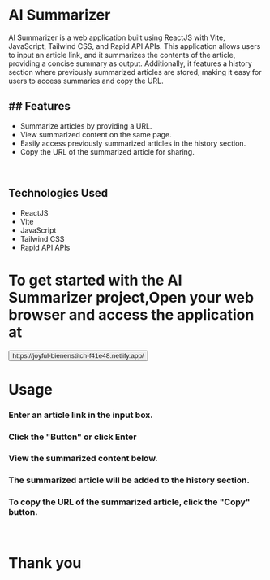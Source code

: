
<h1>AI Summarizer</h1>
<div>
  AI Summarizer is a web application built using ReactJS with Vite, JavaScript, Tailwind CSS, and Rapid API APIs. This application allows users to input an article link, and it summarizes the contents of the article, providing a concise summary as output. Additionally, it features a history section where previously summarized articles are stored, making it easy for users to access summaries and copy the URL.
</div>

<h2>## Features</h2>
<ul>
  <li>Summarize articles by providing a URL.</li>
  <li>View summarized content on the same page.</li>
  <li>Easily access previously summarized articles in the history section.</li>
  <li>Copy the URL of the summarized article for sharing.</li>
</ul>
<br/>

<h2> Technologies Used</h2>

<ul>
  <li>ReactJS</li>
  <li>Vite</li>
  <li>JavaScript</li>
  <li>Tailwind CSS</li>
  <li> Rapid API APIs</li>
</ul>


<h1>To get started with the AI Summarizer project,Open your web browser and access the application at </h1><button><a>https://joyful-bienenstitch-f41e48.netlify.app/</a></button>
<br/>
<h1>Usage</h1>
<h3>Enter an article link in the input box.</h3>
<h3>Click the "Button" or click Enter</h3>
<h3>View the summarized content below.</h3>
<h3>The summarized article will be added to the history section.</h3>
<h3>To copy the URL of the summarized article, click the "Copy" button.</h3>
<br/>
<h1>Thank you</h1>



